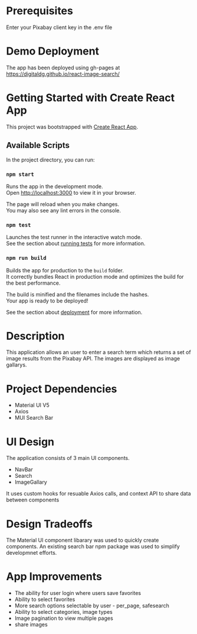 # Prerequisites

Enter your Pixabay client key in the .env file

# Demo Deployment

The app has been deployed using gh-pages at https://digitaldg.github.io/react-image-search/


# Getting Started with Create React App

This project was bootstrapped with [Create React App](https://github.com/facebook/create-react-app).

## Available Scripts

In the project directory, you can run:

### `npm start`

Runs the app in the development mode.\
Open [http://localhost:3000](http://localhost:3000) to view it in your browser.

The page will reload when you make changes.\
You may also see any lint errors in the console.

### `npm test`

Launches the test runner in the interactive watch mode.\
See the section about [running tests](https://facebook.github.io/create-react-app/docs/running-tests) for more information.

### `npm run build`

Builds the app for production to the `build` folder.\
It correctly bundles React in production mode and optimizes the build for the best performance.

The build is minified and the filenames include the hashes.\
Your app is ready to be deployed!

See the section about [deployment](https://facebook.github.io/create-react-app/docs/deployment) for more information.

# Description

This application allows an user to enter a search term which returns a set of image results from the Pixabay API. The images are displayed as image gallarys.


# Project Dependencies

- Material UI V5
- Axios
- MUI Search Bar

# UI Design

The application consists of 3 main UI components.

- NavBar
- Search 
- ImageGallary

It uses custom hooks for resuable Axios calls, and context API to share data between components

# Design Tradeoffs

The Material UI component libarary was used to quickly create components. An existing search bar npm package was used to simplify developmnet efforts.


# App Improvements

- The ability for user login where users save favorites
- Ability to select favorites
- More search options selectable by user - per_page, safesearch
- Ability to select categories, image types
- Image pagination to view multiple pages
- share images 







